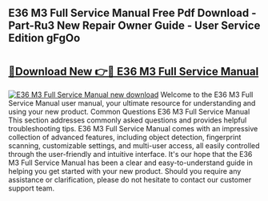 ## E36 M3 Full Service Manual Free Pdf Download - Part-Ru3 New Repair Owner Guide - User Service Edition gFgOo

# <h2><a href="http://bc82819.oget.top/?id=E36+M3+Full+Service+Manual">🔗Download New 👉🔴 E36 M3 Full Service Manual</a></h2>

[![E36 M3 Full Service Manual new download](https://i.imgur.com/5g1atiW.png)](http://bc82819.oget.top/?id=E36+M3+Full+Service+Manual)
Welcome to the E36 M3 Full Service Manual user manual, your ultimate resource for understanding and using your new product. Common Questions E36 M3 Full Service Manual This section addresses commonly asked questions and provides helpful troubleshooting tips. E36 M3 Full Service Manual comes with an impressive collection of advanced features, including object detection, fingerprint scanning, customizable settings, and multi-user access, all easily controlled through the user-friendly and intuitive interface. It's our hope that the E36 M3 Full Service Manual has been a clear and easy-to-understand guide in helping you get started with your new product. Should you require any assistance or clarification, please do not hesitate to contact our customer support team.
